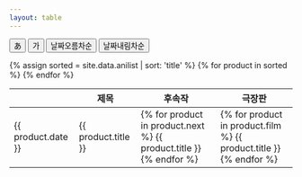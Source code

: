 ```yaml
---
layout: table
---
```


<button id="switchJapaneseBtn">あ</button>
<button id="switchKoreanBtn">가</button>
<button id="sortDateAscBtn" onclick="sortDateAsc()">날짜오름차순</button>
<button id="sortDateDescBtn">날짜내림차순</button>

<table>
  <thead>
    <tr>
      <th></th>
      <th>제목</th>
      <th>후속작</th>
      <th>극장판</th>
    </tr>
  </thead>
  <tbody id="anilistTbody">
    {% assign sorted = site.data.anilist | sort: 'title' %}
    {% for product in sorted %}
      <tr>
        <td>{{ product.date }}</td>
        <td>{{ product.title }}</td>
        <td>
          {% for product in product.next %}
            {{ product.title }}<br>
          {% endfor %}
        </td>
        <td>
          {% for product in product.film %}
            {{ product.title }}<br>
          {% endfor %}
        </td>
      </tr>
    {% endfor %}
  </tbody>
</table>

<script>
  
  let tbody = document.getElementById('anilistTbody');
  
  function sortDateAsc(){
    tbody.innerHTML = `
      {% assign sorted = site.data.anilist | sort: 'date' %}
      {% for product in sorted %}
        <tr>
          <td>{{ product.date }}</td>
          <td>{{ product.title }}</td>
          <td>
            {% for product in product.next %}
              {{ product.title }}<br>
            {% endfor %}
          </td>
          <td>
            {% for product in product.film %}
              {{ product.title }}<br>
            {% endfor %}
          </td>
        </tr>
      {% endfor %}
    `;
  }

</script>
